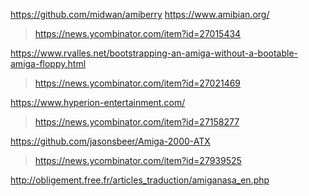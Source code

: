 https://github.com/midwan/amiberry
https://www.amibian.org/
> https://news.ycombinator.com/item?id=27015434

https://www.rvalles.net/bootstrapping-an-amiga-without-a-bootable-amiga-floppy.html
> https://news.ycombinator.com/item?id=27021469

https://www.hyperion-entertainment.com/
> https://news.ycombinator.com/item?id=27158277

https://github.com/jasonsbeer/Amiga-2000-ATX
> https://news.ycombinator.com/item?id=27939525

http://obligement.free.fr/articles_traduction/amiganasa_en.php